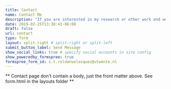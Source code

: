 ```yaml
---
title: Contact
name: Contact Me
description: "If you are interested in my research or other work and would like to contact me please add your contact details and message to the form."
date: 2019-02-25T13:38:41-06:00
draft: false
url: contact
type: form
layout: split-right # split-right or split-left
submit_button_label: Send Message
show_social_links: true # specify social accounts in site config
show_poweredby_formspree: true
formspree_form_id: s.t.roldanvelasquez@utwente.nl
---
```


** Contact page don't contain a body, just the front matter above.
See form.html in the layouts folder **
